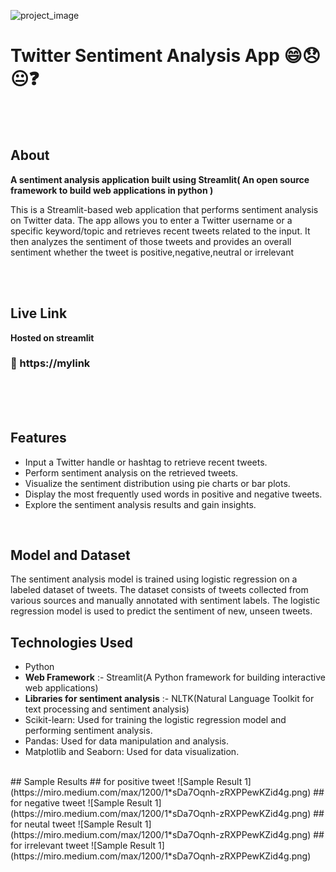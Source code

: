 ![project_image](https://miro.medium.com/max/1200/1*sDa7Oqnh-zRXPPewKZid4g.png)
<br>
# Twitter Sentiment Analysis App 😄😞😐❓
<br>
<br>

## About
**A sentiment analysis application built using Streamlit( An open source framework to build web applications in python )**

This is a Streamlit-based web application that performs sentiment analysis on Twitter data. The app allows you to enter a Twitter username or a specific keyword/topic and retrieves recent tweets related to the input. It then analyzes the sentiment of those tweets and provides an overall sentiment whether the tweet  is positive,negative,neutral or irrelevant

<br>
<br>

## Live Link
**Hosted on streamlit**

### 🔗 https://mylink
<br>
<br>


<br>

## Features

- Input a Twitter handle or hashtag to retrieve recent tweets.
- Perform sentiment analysis on the retrieved tweets.
- Visualize the sentiment distribution using pie charts or bar plots.
- Display the most frequently used words in positive and negative tweets.
- Explore the sentiment analysis results and gain insights.

<br>

## Model and Dataset
The sentiment analysis model is trained using logistic regression on a labeled dataset of tweets. The dataset consists of tweets collected from various sources and manually annotated with sentiment labels. The logistic regression model is used to predict the sentiment of new, unseen tweets.

## Technologies Used

- Python
- **Web Framework** :- Streamlit(A Python framework for building interactive web applications)
- **Libraries for sentiment analysis** :- NLTK(Natural Language Toolkit for text processing and sentiment analysis)
- Scikit-learn: Used for training the logistic regression model and performing sentiment analysis.
- Pandas: Used for data manipulation and analysis.
- Matplotlib and Seaborn: Used for data visualization.

<br>
## Sample Results
## for positive tweet
![Sample Result 1](https://miro.medium.com/max/1200/1*sDa7Oqnh-zRXPPewKZid4g.png)
## for negative tweet
![Sample Result 1](https://miro.medium.com/max/1200/1*sDa7Oqnh-zRXPPewKZid4g.png)
## for neutal tweet
![Sample Result 1](https://miro.medium.com/max/1200/1*sDa7Oqnh-zRXPPewKZid4g.png)
## for irrelevant tweet
![Sample Result 1](https://miro.medium.com/max/1200/1*sDa7Oqnh-zRXPPewKZid4g.png)


